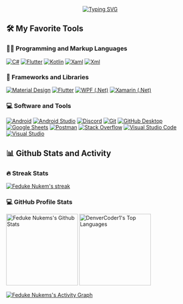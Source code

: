 <p align="center">
<a href="https://git.io/typing-svg"><img src="https://readme-typing-svg.demolab.com?  font=Fira+Code&weight=500&size=18&duration=2500&pause=500&color=5DA1F7&center=true&vCenter=true&width=435&lines=Cross-platform+mobile+app+developer;+Started+with+Xamarin;Now+mostly+I+am+developing+with+Flutter;I+really+love+coding" alt="Typing SVG" /></a>
</p>
  <summary><h2>🛠️ My Favorite Tools</h2></summary>
  <!-- Some badges are from https://github.com/Ileriayo/markdown-badges -->

  <h3>👨‍💻 Programming and Markup Languages</h3>

  <p>
      <a href="https://learn.microsoft.com/en-us/dotnet/csharp/"><img alt="C#" src="https://custom-icon-badges.demolab.com/badge/C%23-68217A.svg?logo=cs2&logoColor=white"></a> 
      <a href="https://dart.dev/"><img alt="Flutter" src="https://custom-icon-badges.demolab.com/badge/Dart-blue.svg?logo=dart&logoColor=white"></a>
      <a href="https://kotlinlang.org/"><img alt="Kotlin" src="https://custom-icon-badges.demolab.com/badge/Kotlin-purple.svg?logo=kotlin&logoColor=white"></a>
      <a href="https://learn.microsoft.com/en-us/dotnet/desktop/wpf/xaml/?view=netdesktop-6.0"><img alt="Xaml" src="https://custom-icon-badges.demolab.com/badge/Xaml-68217A.svg?logo=xaml&logoColor=white"></a>
      <a href="https://en.wikipedia.org/wiki/XML"><img alt="Xml" src="https://custom-icon-badges.demolab.com/badge/Xml-blue.svg?logo=xml&logoColor=white"></a>
  </p>

  <h3>🧰 Frameworks and Libraries</h3>

  <p>
      <a href="https://m3.material.io/"><img alt="Material Design" src="https://img.shields.io/badge/Material%20Design-0081CB.svg?logo=material-design&logoColor=white"></a>
      <a href="https://flutter.dev/"><img alt="Flutter" src="https://custom-icon-badges.demolab.com/badge/Flutter-blue.svg?logo=flutter&logoColor=white"></a>
      <a href="https://learn.microsoft.com/en-us/visualstudio/get-started/csharp/tutorial-wpf?view=vs-2022"><img alt="WPF (.Net)" src="https://img.shields.io/badge/WPF-5C2D91?logo=.net&logoColor=white"></a>
      <a href="https://dotnet.microsoft.com/en-us/apps/xamarin"><img alt="Xamarin (.Net)" src="https://img.shields.io/badge/Xamarin-5C2D91?logo=.net&logoColor=white"></a>
  </p>

  <h3>💻 Software and Tools</h3>

  <p>
      <a href="#"><img alt="Android" src="https://img.shields.io/badge/Android-3DDC84?logo=android&logoColor=white"></a>
      <a href="#"><img alt="Android Studio" src="https://img.shields.io/badge/Android%20Studio-008678.svg?logo=android-studio&logoColor=white"></a>
      <a href="#"><img alt="Discord" src="https://img.shields.io/badge/-Discord-5865F2.svg?logo=discord&logoColor=white"></a>
      <a href="#"><img alt="Git" src="https://img.shields.io/badge/Git-F05033.svg?logo=git&logoColor=white"></a>
      <a href="#"><img alt="GitHub Desktop" src="https://img.shields.io/badge/GitHub%20Desktop-8034A9.svg?logo=github&logoColor=white"></a>
      <a href="#"><img alt="Google Sheets" src="https://img.shields.io/badge/Sheets-34A853.svg?logo=google%20sheets&logoColor=white"></a>
      <a href="#"><img alt="Postman" src="https://img.shields.io/badge/Postman-FF6C37?logo=postman&logoColor=white"></a>
      <a href="#"><img alt="Stack Overflow" src="https://img.shields.io/badge/-Stack%20Overflow-FE7A16?logo=stack-overflow&logoColor=white"></a>
      <a href="#"><img alt="Visual Studio Code" src="https://img.shields.io/badge/Visual%20Studio%20Code-0078d7.svg?logo=visual-studio-code&logoColor=white"></a>
      <a href="#"><img alt="Visual Studio" src="https://img.shields.io/badge/Visual%20Studio-5C2D91.svg?logo=visual-studio&logoColor=white"></a>
  </p>

  <summary><h2>📊 Github Stats and Activity</h2></summary>

  <h3>🔥 Streak Stats</h3>
  
  <p>
    <a href="https://github.com/DenverCoder1/github-readme-streak-stats">
      <img title="🔥 Get streak stats for your profile at git.io/streak-stats" alt="Feduke Nukem's streak" src="http://github-readme-streak-stats.herokuapp.com?user=feduke-nukem&theme=tokyonight_duo&background=000000&hide_border=true&fire=ff751a"/>
    </a>
  </p>

  <h3>💻 GitHub Profile Stats</h3>

  <!-- https://github.com/anuraghazra/github-readme-stats -->

  <a href="https://github.com/anuraghazra/github-readme-stats"><img alt="Feduke Nukems's Github Stats" src="https://github-readme-stats.vercel.app/api?username=feduke-nukem&show_icons=true&theme=tokyonight&hide_border=true&bg_color=000000&include_all_commits=true&count_private=true&custom_title=Feduke+Nukem's+Github+stats&langs_count=10" height="192px"/></a>
  <a href="https://github.com/anuraghazra/github-readme-stats"><img alt="DenverCoder1's Top Languages" src="https://github-readme-stats.vercel.app/api/top-langs/?username=feduke-nukem&hide=javascript,css,scss,html,cmake,objective-c,c&theme=tokyonight&bg_color=000000&include_all_commits=true&count_private=true&hide_border=true" height="192px"/></a>
  <br/>

  <!-- https://github.com/ashutosh00710/github-readme-activity-graph -->

  <a href="https://github.com/ashutosh00710/github-readme-activity-graph"><img alt="Feduke Nukems's Activity Graph" src="https://github-readme-activity-graph.vercel.app/graph?username=feduke-nukem&bg_color=000000&&hide_border=true&theme=tokyo-night&custom_title=Feduke+Nukem's+Contribution+Graph" /></a>
